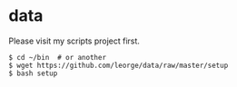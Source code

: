 # data

Please visit my scripts project first.

    $ cd ~/bin  # or another
    $ wget https://github.com/leorge/data/raw/master/setup
    $ bash setup
